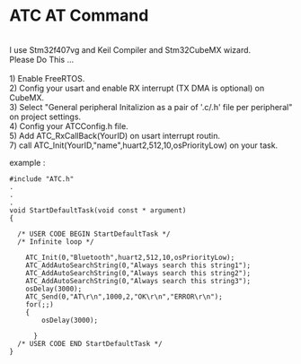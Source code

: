 # ATC  AT Command
<br />
I use Stm32f407vg and Keil Compiler and Stm32CubeMX wizard.
 <br />
Please Do This ...
<br />
<br />
1) Enable FreeRTOS.  
<br />
2) Config your usart and enable RX interrupt (TX DMA is optional) on CubeMX.
<br />
3) Select "General peripheral Initalizion as a pair of '.c/.h' file per peripheral" on project settings.
<br />
4) Config your ATCConfig.h file.
<br />
5) Add  ATC_RxCallBack(YourID) on usart interrupt routin. 
<br />
7) call  ATC_Init(YourID,"name",huart2,512,10,osPriorityLow) on your task.
<br />

example :
```
#include "ATC.h"
.
.
.
void StartDefaultTask(void const * argument)
{

  /* USER CODE BEGIN StartDefaultTask */
  /* Infinite loop */
	
	ATC_Init(0,"Bluetooth",huart2,512,10,osPriorityLow);
	ATC_AddAutoSearchString(0,"Always search this string1");
	ATC_AddAutoSearchString(0,"Always search this string2");
	ATC_AddAutoSearchString(0,"Always search this string3");
	osDelay(3000);
	ATC_Send(0,"AT\r\n",1000,2,"OK\r\n","ERROR\r\n");
  	for(;;)
  	{
		osDelay(3000);
	
	  }
  /* USER CODE END StartDefaultTask */
}


```
